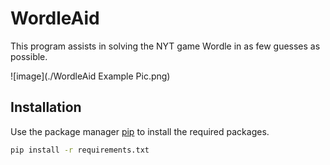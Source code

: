 # WordleAid

This program assists in solving the NYT game Wordle in as few guesses as possible. 

![image](./WordleAid Example Pic.png)

## Installation

Use the package manager [pip](https://pip.pypa.io/en/stable/) to install the required packages.

```bash
pip install -r requirements.txt
